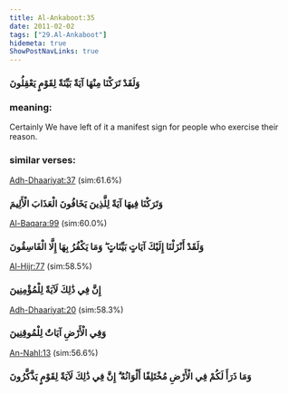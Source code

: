 ```yaml
---
title: Al-Ankaboot:35
date: 2011-02-02
tags: ["29.Al-Ankaboot"]
hidemeta: true 
ShowPostNavLinks: true 
---
```

### وَلَقَدْ تَرَكْنَا مِنْهَا آيَةً بَيِّنَةً لِقَوْمٍ يَعْقِلُونَ
### meaning: 
Certainly We have left of it a manifest sign for people who exercise their reason.
### similar verses: 

[Adh-Dhaariyat:37](/51/37) (sim:61.6%)

### وَتَرَكْنَا فِيهَا آيَةً لِلَّذِينَ يَخَافُونَ الْعَذَابَ الْأَلِيمَ

[Al-Baqara:99](/2/99) (sim:60.0%)

### وَلَقَدْ أَنْزَلْنَا إِلَيْكَ آيَاتٍ بَيِّنَاتٍ ۖ وَمَا يَكْفُرُ بِهَا إِلَّا الْفَاسِقُونَ

[Al-Hijr:77](/15/77) (sim:58.5%)

### إِنَّ فِي ذَٰلِكَ لَآيَةً لِلْمُؤْمِنِينَ

[Adh-Dhaariyat:20](/51/20) (sim:58.3%)

### وَفِي الْأَرْضِ آيَاتٌ لِلْمُوقِنِينَ

[An-Nahl:13](/16/13) (sim:56.6%)

### وَمَا ذَرَأَ لَكُمْ فِي الْأَرْضِ مُخْتَلِفًا أَلْوَانُهُ ۗ إِنَّ فِي ذَٰلِكَ لَآيَةً لِقَوْمٍ يَذَّكَّرُونَ
